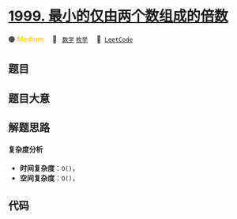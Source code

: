 # [1999. 最小的仅由两个数组成的倍数](https://leetcode.com/problems/smallest-greater-multiple-made-of-two-digits)

🟠 <font color=#ffb800>Medium</font>&emsp; 🔖&ensp; [`数学`](/leetcode-js/outline/tag/math.md) [`枚举`](/leetcode-js/outline/tag/enumeration.md)&emsp; 🔗&ensp;[`LeetCode`](https://leetcode.com/problems/smallest-greater-multiple-made-of-two-digits)

## 题目




## 题目大意




## 解题思路

#### 复杂度分析

- **时间复杂度**：`O()`，
- **空间复杂度**：`O()`，

## 代码

```javascript

```